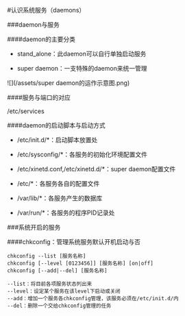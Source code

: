 #认识系统服务（daemons）

###daemon与服务

####daemon的主要分类

* stand_alone：此daemon可以自行单独启动服务

* super daemon：一支特殊的daemon来统一管理

![](/assets/super daemon的运作示意图.png)

####服务与端口的对应

/etc/services

####daemon的启动脚本与启动方式

* /etc/init.d/*：启动脚本放置处

* /etc/sysconfig/*：各服务的初始化环境配置文件

* /etc/xinetd.conf,/etc/xinetd.d/*：super daemon配置文件

* /etc/*：各服务各自的配置文件

* /var/lib/*：各服务产生的数据库

* /var/run/*：各服务的程序PID记录处

###系统开启的服务

####chkconfig：管理系统服务默认开机启动与否

```
chkconfig --list [服务名称]
chkconfig [--level [0123456]] [服务名称] [on|off]
chkconfig [--add|--del] [服务名称]

--list：将目前各项服务状态列出来
--level：设定某个服务在该level下启动或关闭
--add：增加一个服务各chkconfig管理，该服务必须在/etc/init.d/内
--del：删除一个交给chkconfig管理的任务
```


















